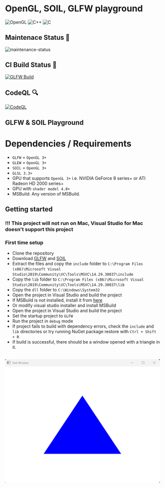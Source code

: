 # OpenGL, SOIL, GLFW playground

![OpenGL](https://img.shields.io/badge/OpenGL-%23FFFFFF.svg?style=for-the-badge&logo=opengl) ![C++](https://img.shields.io/badge/c++-%2300599C.svg?style=for-the-badge&logo=c%2B%2B&logoColor=white) ![C](https://img.shields.io/badge/c-%2300599C.svg?style=for-the-badge&logo=c&logoColor=white)

## Maintenace Status :wrench:
![maintenance-status](https://img.shields.io/badge/maintenance-passively--maintained-yellowgreen.svg)
## CI Build Status :hammer:
[![GLFW Build](https://github.com/OudomMunint/GLFW/actions/workflows/main.yml/badge.svg)](https://github.com/OudomMunint/GLFW/actions/workflows/main.yml) 

## CodeQL :mag:
[![CodeQL](https://github.com/OudomMunint/GLFW/actions/workflows/codeql.yml/badge.svg)](https://github.com/OudomMunint/GLFW/actions/workflows/codeql.yml)

## GLFW &amp; SOIL Playground
# Dependencies / Requirements
- `GLFW` = `OpenGL 3+`
- `GLEW` = `OpenGL 3+`
- `SOIL` = `OpenGL 3+`
- `GLSL 3.3+`
- GPU that supports `OpenGL 3+` i.e. NVIDIA GeForce 8 series+ or ATI Radeon HD 2000 series+
- GPU with `shader model 4.0+`
- MSBuild: Any version of MSBuild.

## Getting started
### !!! This project will not run on Mac, Visual Studio for Mac doesn't support this project
### First time setup
- Clone the repository
- Download [GLFW](https://www.glfw.org/download.html) and [SOIL](https://www.lonesock.net/soil.html)
- Extract the files and copy the `include` folder to `C:\Program Files (x86)\Microsoft Visual Studio\2019\Community\VC\Tools\MSVC\14.29.30037\include`
- Copy the `lib` folder to `C:\Program Files (x86)\Microsoft Visual Studio\2019\Community\VC\Tools\MSVC\14.29.30037\lib`
- Copy the `dll` folder to `C:\Windows\System32`
- Open the project in Visual Studio and build the project
- If MSBuild is not installed, install it from [here](https://visualstudio.microsoft.com/downloads/#build-tools-for-visual-studio-2019)
- Or modify visual studio installer and install MSBuild
- Open the project in Visual Studio and build the project
- Set the startup project to `GLFW`
- Run the project in `debug` mode
- If project fails to build with dependency errors, check the `include` and `lib` directories or try running NuGet package restore with `Ctrl + Shift + R`
- If build is successful, there should be a window opened with a triangle in it. <br> <br>
<img src="triangle.png"/>